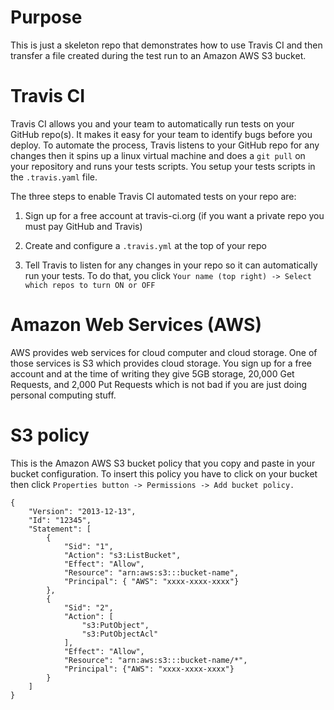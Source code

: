 Purpose
==============
This is just a skeleton repo that demonstrates how to use Travis CI and then transfer a file created during the test run to an Amazon AWS S3 bucket.


Travis CI
=========
Travis CI allows you and your team to automatically run tests on your GitHub repo(s). It makes it easy for your team to identify bugs before you deploy. To automate the process, Travis listens to your GitHub repo for any changes then it spins up a linux virtual machine and does a `git pull` on your repository and runs your tests scripts. You setup your tests scripts in the `.travis.yaml` file.  

The three steps to enable Travis CI automated tests on your repo are:

1) Sign up for a free account at travis-ci.org (if you want a private repo you must pay GitHub and Travis)

2) Create and configure a `.travis.yml` at the top of your repo

3) Tell Travis to listen for any changes in your repo so it can automatically run your tests. To do that, you click `Your name (top right) -> Select which repos to turn ON or OFF` 

Amazon Web Services (AWS)
=========
AWS provides web services for cloud computer and cloud storage. One of those services is S3 which provides cloud storage. You sign up for a free account and at the time of writing they give 5GB storage, 20,000 Get Requests, and 2,000 Put Requests which is not bad if you are just doing personal computing stuff.


S3 policy
=========
This is the Amazon AWS S3 bucket policy that you copy and paste in your bucket configuration. 
To insert this policy you have to click on your bucket then click `Properties button -> Permissions -> Add bucket policy.` 

```
{
    "Version": "2013-12-13",
    "Id": "12345",
    "Statement": [
        {
            "Sid": "1",
            "Action": "s3:ListBucket",
            "Effect": "Allow",
            "Resource": "arn:aws:s3:::bucket-name",
            "Principal": { "AWS": "xxxx-xxxx-xxxx"}
        },
        {
            "Sid": "2",
            "Action": [
                "s3:PutObject",
                "s3:PutObjectAcl"
            ],
            "Effect": "Allow",
            "Resource": "arn:aws:s3:::bucket-name/*",
            "Principal": {"AWS": "xxxx-xxxx-xxxx"}
        }
    ]
}


```
